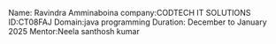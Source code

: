 Name: Ravindra Amminaboina 
company:CODTECH IT SOLUTIONS
ID:CT08FAJ 
Domain:java programming 
Duration: December to January 2025
Mentor:Neela santhosh kumar
